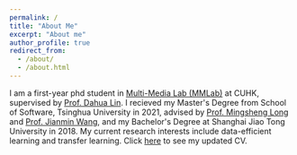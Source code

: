 ```yaml
---
permalink: /
title: "About Me"
excerpt: "About me"
author_profile: true
redirect_from: 
  - /about/
  - /about.html
---
```


I am a first-year phd student in [Multi-Media Lab (MMLab)](http://mmlab.ie.cuhk.edu.hk/) at CUHK, supervised by [Prof. Dahua Lin](https://scholar.google.com/citations?user=GMzzRRUAAAAJ&hl=zh-CN). I recieved my Master's Degree from School of Software,  Tsinghua University in 2021, advised by [Prof. Mingsheng Long](http://ise.thss.tsinghua.edu.cn/~mlong/) and [Prof. Jianmin Wang](https://scholar.google.com/citations?user=MiovcboAAAAJ&hl=zh-CN), and my Bachelor's Degree at Shanghai Jiao Tong University in 2018. My current research interests include data-efficient learning and transfer learning. Click [here](https://Jin-Ying.github.io/files/resume.pdf) to see my updated CV.


